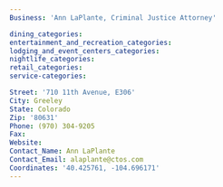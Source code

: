 ```yaml
---
Business: 'Ann LaPlante, Criminal Justice Attorney'

dining_categories:
entertainment_and_recreation_categories:
lodging_and_event_centers_categories:
nightlife_categories:
retail_categories:
service-categories:

Street: '710 11th Avenue, E306'
City: Greeley
State: Colorado
Zip: '80631'
Phone: (970) 304-9205
Fax:
Website:
Contact_Name: Ann LaPlante
Contact_Email: alaplante@ctos.com
Coordinates: '40.425761, -104.696171'
---
```



